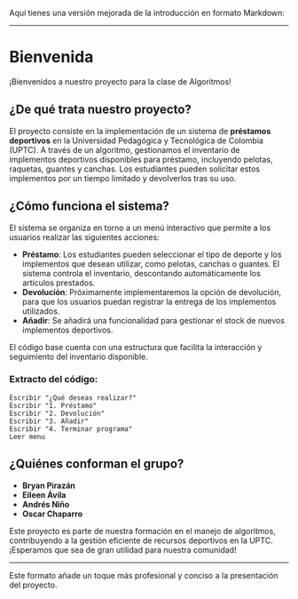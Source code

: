 Aquí tienes una versión mejorada de la introducción en formato Markdown:

---

# Bienvenida

¡Bienvenidos a nuestro proyecto para la clase de Algoritmos!

## ¿De qué trata nuestro proyecto?

El proyecto consiste en la implementación de un sistema de **préstamos deportivos** en la Universidad Pedagógica y Tecnológica de Colombia (UPTC). A través de un algoritmo, gestionamos el inventario de implementos deportivos disponibles para préstamo, incluyendo pelotas, raquetas, guantes y canchas. Los estudiantes pueden solicitar estos implementos por un tiempo limitado y devolverlos tras su uso.

## ¿Cómo funciona el sistema?

El sistema se organiza en torno a un menú interactivo que permite a los usuarios realizar las siguientes acciones:

- **Préstamo**: Los estudiantes pueden seleccionar el tipo de deporte y los implementos que desean utilizar, como pelotas, canchas o guantes. El sistema controla el inventario, descontando automáticamente los artículos prestados.
- **Devolución**: Próximamente implementaremos la opción de devolución, para que los usuarios puedan registrar la entrega de los implementos utilizados.
- **Añadir**: Se añadirá una funcionalidad para gestionar el stock de nuevos implementos deportivos.

El código base cuenta con una estructura que facilita la interacción y seguimiento del inventario disponible.

### Extracto del código:
```pseint
Escribir "¿Qué deseas realizar?"
Escribir "1. Préstamo"
Escribir "2. Devolución"
Escribir "3. Añadir"
Escribir "4. Terminar programa"
Leer menu
```

## ¿Quiénes conforman el grupo?

- **Bryan Pirazán**
- **Eileen Ávila**
- **Andrés Niño**
- **Oscar Chaparro**

Este proyecto es parte de nuestra formación en el manejo de algoritmos, contribuyendo a la gestión eficiente de recursos deportivos en la UPTC. ¡Esperamos que sea de gran utilidad para nuestra comunidad!

--- 

Este formato añade un toque más profesional y conciso a la presentación del proyecto.